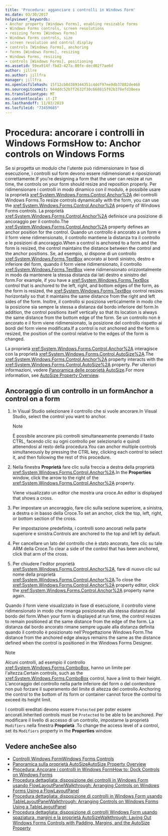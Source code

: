 ```yaml
---
title: 'Procedura: agganciare i controlli in Windows Form'
ms.date: 03/30/2017
helpviewer_keywords:
- Anchor property [Windows Forms], enabling resizable forms
- Windows Forms controls, screen resolutions
- resizing forms [Windows Forms]
- Windows Forms controls, size
- screen resolution and control display
- controls [Windows Forms], anchoring
- forms [Windows Forms], resizing
- Windows Forms, resizing
- controls [Windows Forms], positioning
ms.assetid: 59ea914f-fbd3-427a-80fe-decd02f7ae6d
author: jillre
ms.author: jillfra
manager: jillfra
ms.openlocfilehash: 15f12cb0d389344351c4ddf97ee9db37882de460
ms.sourcegitcommit: 944ddc52b7f2632f30c668815f92b378efd38eea
ms.translationtype: MT
ms.contentlocale: it-IT
ms.lasthandoff: 11/03/2019
ms.locfileid: "73459685"
---
```

# <a name="how-to-anchor-controls-on-windows-forms"></a><span data-ttu-id="9d9bc-102">Procedura: ancorare i controlli in Windows Forms</span><span class="sxs-lookup"><span data-stu-id="9d9bc-102">How to: Anchor controls on Windows Forms</span></span>

<span data-ttu-id="9d9bc-103">Se si progetta un modulo che l'utente può ridimensionare in fase di esecuzione, i controlli sul form devono essere ridimensionati e riposizionati correttamente.</span><span class="sxs-lookup"><span data-stu-id="9d9bc-103">If you're designing a form that the user can resize at run time, the controls on your form should resize and reposition properly.</span></span> <span data-ttu-id="9d9bc-104">Per ridimensionare i controlli in modo dinamico con il modulo, è possibile usare la proprietà <xref:System.Windows.Forms.Control.Anchor%2A> dei controlli Windows Forms.</span><span class="sxs-lookup"><span data-stu-id="9d9bc-104">To resize controls dynamically with the form, you can use the <xref:System.Windows.Forms.Control.Anchor%2A> property of Windows Forms controls.</span></span> <span data-ttu-id="9d9bc-105">La proprietà <xref:System.Windows.Forms.Control.Anchor%2A> definisce una posizione di ancoraggio per il controllo.</span><span class="sxs-lookup"><span data-stu-id="9d9bc-105">The <xref:System.Windows.Forms.Control.Anchor%2A> property defines an anchor position for the control.</span></span> <span data-ttu-id="9d9bc-106">Quando un controllo è ancorato a un form e il form viene ridimensionato, il controllo mantiene la distanza tra il controllo e le posizioni di ancoraggio.</span><span class="sxs-lookup"><span data-stu-id="9d9bc-106">When a control is anchored to a form and the form is resized, the control maintains the distance between the control and the anchor positions.</span></span> <span data-ttu-id="9d9bc-107">Se, ad esempio, si dispone di un controllo <xref:System.Windows.Forms.TextBox> ancorato ai bordi sinistro, destro e inferiore del form, quando il form viene ridimensionato, il controllo <xref:System.Windows.Forms.TextBox> viene ridimensionato orizzontalmente in modo da mantenere la stessa distanza dai lati destro e sinistro del form.</span><span class="sxs-lookup"><span data-stu-id="9d9bc-107">For example, if you have a <xref:System.Windows.Forms.TextBox> control that is anchored to the left, right, and bottom edges of the form, as the form is resized, the <xref:System.Windows.Forms.TextBox> control resizes horizontally so that it maintains the same distance from the right and left sides of the form.</span></span> <span data-ttu-id="9d9bc-108">Inoltre, il controllo si posiziona verticalmente in modo che la posizione sia sempre la stessa a distanza dal bordo inferiore del form.</span><span class="sxs-lookup"><span data-stu-id="9d9bc-108">In addition, the control positions itself vertically so that its location is always the same distance from the bottom edge of the form.</span></span> <span data-ttu-id="9d9bc-109">Se un controllo non è ancorato e il form viene ridimensionato, la posizione del controllo rispetto ai bordi del form viene modificata.</span><span class="sxs-lookup"><span data-stu-id="9d9bc-109">If a control is not anchored and the form is resized, the position of the control relative to the edges of the form is changed.</span></span>

<span data-ttu-id="9d9bc-110">La proprietà <xref:System.Windows.Forms.Control.Anchor%2A> interagisce con la proprietà <xref:System.Windows.Forms.Control.AutoSize%2A>.</span><span class="sxs-lookup"><span data-stu-id="9d9bc-110">The <xref:System.Windows.Forms.Control.Anchor%2A> property interacts with the <xref:System.Windows.Forms.Control.AutoSize%2A> property.</span></span> <span data-ttu-id="9d9bc-111">Per ulteriori informazioni, vedere [Panoramica delle proprietà AutoSize](autosize-property-overview.md).</span><span class="sxs-lookup"><span data-stu-id="9d9bc-111">For more information, see [AutoSize Property Overview](autosize-property-overview.md).</span></span>

## <a name="anchor-a-control-on-a-form"></a><span data-ttu-id="9d9bc-112">Ancoraggio di un controllo in un form</span><span class="sxs-lookup"><span data-stu-id="9d9bc-112">Anchor a control on a form</span></span>

1. <span data-ttu-id="9d9bc-113">In Visual Studio selezionare il controllo che si vuole ancorare.</span><span class="sxs-lookup"><span data-stu-id="9d9bc-113">In Visual Studio, select the control you want to anchor.</span></span>

    > [!NOTE]
    > <span data-ttu-id="9d9bc-114">È possibile ancorare più controlli simultaneamente premendo il tasto CTRL, facendo clic su ogni controllo per selezionarlo e quindi attenendosi al resto della procedura.</span><span class="sxs-lookup"><span data-stu-id="9d9bc-114">You can anchor multiple controls simultaneously by pressing the CTRL key, clicking each control to select it, and then following the rest of this procedure.</span></span>

2. <span data-ttu-id="9d9bc-115">Nella finestra **Proprietà** fare clic sulla freccia a destra della proprietà <xref:System.Windows.Forms.Control.Anchor%2A>.</span><span class="sxs-lookup"><span data-stu-id="9d9bc-115">In the **Properties** window, click the arrow to the right of the <xref:System.Windows.Forms.Control.Anchor%2A> property.</span></span>

     <span data-ttu-id="9d9bc-116">Viene visualizzato un editor che mostra una croce.</span><span class="sxs-lookup"><span data-stu-id="9d9bc-116">An editor is displayed that shows a cross.</span></span>

3. <span data-ttu-id="9d9bc-117">Per impostare un ancoraggio, fare clic sulla sezione superiore, a sinistra, a destra o in basso della Croce.</span><span class="sxs-lookup"><span data-stu-id="9d9bc-117">To set an anchor, click the top, left, right, or bottom section of the cross.</span></span>

     <span data-ttu-id="9d9bc-118">Per impostazione predefinita, i controlli sono ancorati nella parte superiore e sinistra.</span><span class="sxs-lookup"><span data-stu-id="9d9bc-118">Controls are anchored to the top and left by default.</span></span>

4. <span data-ttu-id="9d9bc-119">Per cancellare un lato del controllo che è stato ancorato, fare clic su tale ARM della Croce.</span><span class="sxs-lookup"><span data-stu-id="9d9bc-119">To clear a side of the control that has been anchored, click that arm of the cross.</span></span>

5. <span data-ttu-id="9d9bc-120">Per chiudere l'editor proprietà <xref:System.Windows.Forms.Control.Anchor%2A>, fare di nuovo clic sul nome della proprietà <xref:System.Windows.Forms.Control.Anchor%2A>.</span><span class="sxs-lookup"><span data-stu-id="9d9bc-120">To close the <xref:System.Windows.Forms.Control.Anchor%2A> property editor, click the <xref:System.Windows.Forms.Control.Anchor%2A> property name again.</span></span>

<span data-ttu-id="9d9bc-121">Quando il form viene visualizzato in fase di esecuzione, il controllo viene ridimensionato in modo che rimanga posizionato alla stessa distanza dal bordo del form.</span><span class="sxs-lookup"><span data-stu-id="9d9bc-121">When your form is displayed at run time, the control resizes to remain positioned at the same distance from the edge of the form.</span></span> <span data-ttu-id="9d9bc-122">La distanza dal bordo ancorato rimane sempre uguale alla distanza definita quando il controllo è posizionato nell'Progettazione Windows Form.</span><span class="sxs-lookup"><span data-stu-id="9d9bc-122">The distance from the anchored edge always remains the same as the distance defined when the control is positioned in the Windows Forms Designer.</span></span>

> [!NOTE]
> <span data-ttu-id="9d9bc-123">Alcuni controlli, ad esempio il controllo <xref:System.Windows.Forms.ComboBox>, hanno un limite per l'altezza.</span><span class="sxs-lookup"><span data-stu-id="9d9bc-123">Certain controls, such as the <xref:System.Windows.Forms.ComboBox> control, have a limit to their height.</span></span> <span data-ttu-id="9d9bc-124">L'ancoraggio del controllo nella parte inferiore del form o del contenitore non può forzare il superamento del limite di altezza del controllo.</span><span class="sxs-lookup"><span data-stu-id="9d9bc-124">Anchoring the control to the bottom of its form or container cannot force the control to exceed its height limit.</span></span>

<span data-ttu-id="9d9bc-125">I controlli ereditati devono essere `Protected` per poter essere ancorati.</span><span class="sxs-lookup"><span data-stu-id="9d9bc-125">Inherited controls must be `Protected` to be able to be anchored.</span></span> <span data-ttu-id="9d9bc-126">Per modificare il livello di accesso di un controllo, impostarne la proprietà `Modifiers` nella finestra **Proprietà** .</span><span class="sxs-lookup"><span data-stu-id="9d9bc-126">To change the access level of a control, set its `Modifiers` property in the **Properties** window.</span></span>

## <a name="see-also"></a><span data-ttu-id="9d9bc-127">Vedere anche</span><span class="sxs-lookup"><span data-stu-id="9d9bc-127">See also</span></span>

- [<span data-ttu-id="9d9bc-128">Controlli Windows Form</span><span class="sxs-lookup"><span data-stu-id="9d9bc-128">Windows Forms Controls</span></span>](index.md)
- [<span data-ttu-id="9d9bc-129">Panoramica sulla proprietà AutoSize</span><span class="sxs-lookup"><span data-stu-id="9d9bc-129">AutoSize Property Overview</span></span>](autosize-property-overview.md)
- [<span data-ttu-id="9d9bc-130">Procedura: Ancorare i controlli in Windows Form</span><span class="sxs-lookup"><span data-stu-id="9d9bc-130">How to: Dock Controls on Windows Forms</span></span>](how-to-dock-controls-on-windows-forms.md)
- [<span data-ttu-id="9d9bc-131">Procedura dettagliata: disposizione dei controlli in Windows Form usando FlowLayoutPanel</span><span class="sxs-lookup"><span data-stu-id="9d9bc-131">Walkthrough: Arranging Controls on Windows Forms Using a FlowLayoutPanel</span></span>](walkthrough-arranging-controls-on-windows-forms-using-a-flowlayoutpanel.md)
- [<span data-ttu-id="9d9bc-132">Procedura dettagliata: disposizione di controlli in Windows Form usando TableLayoutPanel</span><span class="sxs-lookup"><span data-stu-id="9d9bc-132">Walkthrough: Arranging Controls on Windows Forms Using a TableLayoutPanel</span></span>](walkthrough-arranging-controls-on-windows-forms-using-a-tablelayoutpanel.md)
- [<span data-ttu-id="9d9bc-133">Procedura dettagliata: disposizione di controlli Windows Form usando spaziatura, margini e la proprietà AutoSize</span><span class="sxs-lookup"><span data-stu-id="9d9bc-133">Walkthrough: Laying Out Windows Forms Controls with Padding, Margins, and the AutoSize Property</span></span>](windows-forms-controls-padding-autosize.md)
